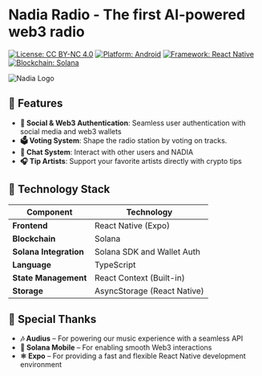 # Nadia Radio - The first AI-powered web3 radio

[![License: CC BY-NC 4.0](https://img.shields.io/badge/License-CC%20BY--NC%204.0-blue.svg)](https://creativecommons.org/licenses/by-nc/4.0/)
[![Platform: Android](https://img.shields.io/badge/Platform-Android-green.svg)](https://developer.android.com/)
[![Framework: React Native](https://img.shields.io/badge/Framework-React%20Native-blue.svg)](https://reactnative.dev/)
[![Blockchain: Solana](https://img.shields.io/badge/Blockchain-Solana-purple.svg)](https://solana.com/)

![Nadia Logo](https://www.nadiaradio.com/agent/nadia/photo)

## 🚀 Features

- **🪪 Social & Web3 Authentication**: Seamless user authentication with social media and web3 wallets
- **🗳️ Voting System**: Shape the radio station by voting on tracks.
- **💬 Chat System**: Interact with other users and NADIA
- **🎧 Tip Artists**: Support your favorite artists directly with crypto tips

## 🔧 Technology Stack

| Component | Technology
|-----------|------------|
| **Frontend** | React Native (Expo) |
| **Blockchain** | Solana |
| **Solana Integration** | Solana SDK and Wallet Auth |
| **Language** | TypeScript | 
| **State Management** | React Context (Built-in) | 
| **Storage** | AsyncStorage (React Native) | 

## 🙏 Special Thanks

- **🎶 Audius** – For powering our music experience with a seamless API  
- **📱 Solana Mobile** – For enabling smooth Web3 interactions
- **⚛️ Expo** – For providing a fast and flexible React Native development environment  
